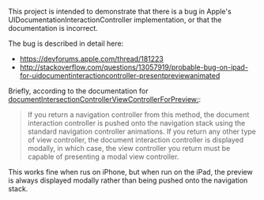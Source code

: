 This project is intended to demonstrate that there is a bug in Apple's UIDocumentationInteractionController implementation, or that the documentation is incorrect.

The bug is described in detail here:

- <https://devforums.apple.com/thread/181223>
- <http://stackoverflow.com/questions/13057919/probable-bug-on-ipad-for-uidocumentinteractioncontroller-presentpreviewanimated>

Briefly, according to the documentation for [documentIntersectionControllerViewControllerForPreview:](http://developer.apple.com/library/ios/#documentation/uikit/reference/UIDocumentInteractionControllerDelegate_protocol/Reference/Reference.html):
 
> If you return a navigation controller from this method, the document interaction controller is pushed onto the navigation stack using the standard navigation controller animations. If you return any other type of view controller, the document interaction controller is displayed modally, in which case, the view controller you return must be capable of presenting a modal view controller.

This works fine when rus on iPhone, but when run on the iPad, the preview is always displayed modally rather than being pushed onto the navigation stack.
